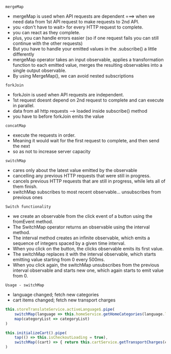 `mergeMap`
- mergeMap is used when API requests are dependent ===> when we need data from 1st API request to make requests to 2nd API.
- you <don't have to wait> for every HTTP request to complete. 
- you can react as they complete. 
- plus, you can handle errors easier (so if one request fails you can still continue with the other requests)
- But you have to handle your emitted values in the .subscribe() a little differently
- mergeMap operator 
    takes an input observable, 
    applies a transformation function to each emitted value, 
    merges the resulting observables into a single output observable.
- By using MergeMap(), we can avoid nested subscriptions

`forkJoin`
- forkJoin is used when API requests are independent. 
- 1st request doesnt depend on 2nd request to complete and can execute in parallel.
- data from all http requests --> loaded inside subscribe() method
- you have to <wait for every HTTP request to finish> before forkJoin emits the value


`concatMap`
- execute the requests in order. 
- Meaning it would wait for the first request to complete, and then send the next
- so as not to increase server capacity


`switchMap`
- cares only about the latest value emitted by the observable
- cancelling any previous HTTP requests that were still in progress.
- <switchMap> cancels previous HTTP requests that are still in progress,
    while <mergeMap> lets all of them finish.
- switchMap subscribes to most recent observable... unsubscribes from previous ones


`Switch functionality`
- we create an observable from the click event of a button using the fromEvent method. 
- The SwitchMap operator returns an observable using the interval method. 
- The interval method creates an infinite observable, which emits a sequence of integers spaced by a given time interval.
- When you click on the button, the clicks observable emits its first value. 
- The switchMap replaces it with the interval observable, which starts emitting value starting from 0 every 500ms.
- When you click again, the switchMap unsubscribes from the previous interval observable and starts new one, 
  which again starts to emit value from 0.

`Usage - switchMap`
- language changed; fetch new categories
- cart items changed; fetch new transport charges

```ts
this.storeTranslateService.activeLanguage$.pipe(
    switchMap(language => this.homeService.getHomeCategories(language.languageServiceId)),
    map(categoryList => categoryList)
)

this.initializeCart().pipe(
    tap(() => this.isCheckoutLoading = true),
    switchMap((cart) => { return this.cartService.getTransportCharges(cart.products, 'CART'); })
)


```